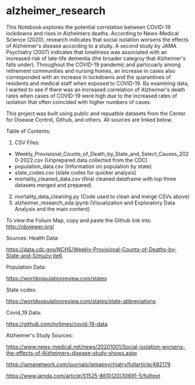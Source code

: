# alzheimer_research

This Notebook explores the potential correlation between COVID-19 lockdowns and rises in Alzheimers deaths. According to News-Medical Science (2020), research indicates that social isolation worsens the effects of Alzheimer's disease according to a study. A second study by JAMA Psychiatry (2007) indicates that loneliness was associated with an increased risk of late-life dementia (the broader categroy that Alzheimer's falls under). Throughout the COVID-19 pandemic and particuarly among retirement communities and nursing homes, an increase in cases also corresponded with an increase in lockdowns and the quarantines of residents and medical staff when exposed to COVID-19. By examining data, I wanted to see if there was an increased correlation of Alzheimer's death rates when cases of COVID-19 were high due to the increased rates of isolation that often coincided with higher numbers of cases.

This project was built using public and repuatble datasets from the Center for Disease Control, Github, and others. All sources are linked below.  

Table of Contents:
1. CSV Files:
  - Weekly_Provisional_Counts_of_Death_by_State_and_Select_Causes_2020-2022.csv (Unprepared data collected from the CDC)
  - population_data.csv (Information on population by state)
  - state_codes.csv (state codes for quicker analysis)
  - mortality_cleaned_data.csv (final cleaned dataframe with top three datasets merged and prepared)
2. mortality_data_cleaning.py (Code used to clean and merge CSVs above)
3. alzheimer_research_eda.ipynb (Visualization and Exploratory Data Analysis and the main content)



To view the Folium Map, copy and paste the Github link into http://nbviewer.org/

Sources:
Health Data:

https://data.cdc.gov/NCHS/Weekly-Provisional-Counts-of-Deaths-by-State-and-S/muzy-jte6

Population Data:

https://worldpopulationreview.com/states

State codes:

https://worldpopulationreview.com/states/state-abbreviations

Covid_19 Data:

https://github.com/nytimes/covid-19-data

Alzheimer's Study Sources:

https://www.news-medical.net/news/20201001/Social-isolation-worsens-the-effects-of-Alzheimers-disease-study-shows.aspx

https://jamanetwork.com/journals/jamapsychiatry/fullarticle/482179

https://www.jamda.com/article/S1525-8610(20)30691-5/fulltext
